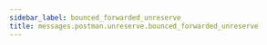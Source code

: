 ```yaml
---
sidebar_label: bounced_forwarded_unreserve
title: messages.postman.unreserve.bounced_forwarded_unreserve
---
```



